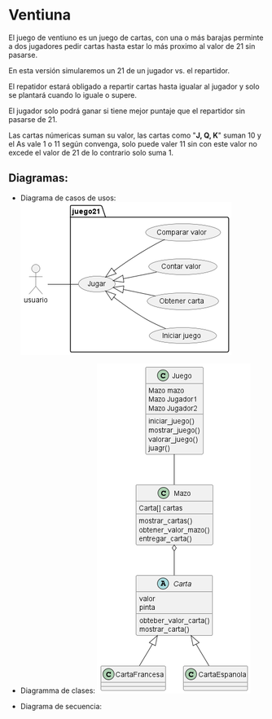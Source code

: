 # Ventiuna

El juego de ventiuno es un juego de cartas, con una o más barajas perminte a dos jugadores pedir cartas hasta estar lo más proximo al valor de 21 sin pasarse.

En esta versión simularemos un 21 de un jugador vs. el repartidor.

El repatidor estará obligado a repartir cartas hasta igualar al jugador y solo se plantará cuando lo iguale o supere.

El jugador solo podrá ganar si tiene mejor puntaje que el repartidor sin pasarse de 21.

Las cartas númericas suman su valor, las cartas como "__J, Q, K__" suman 10 y el As vale 1 o 11 según convenga, solo puede valer 11 sin con este valor no excede el valor de 21 de lo contrario solo suma 1.

## Diagramas:

- Diagrama de casos de usos:
![Casos de uso](out/diagramas/casos_de_uso/casos_de_uso.png)

- Diagramma de clases:
![Casos de uso](out/diagramas/clases/clases.png)


- Diagrama de secuencia: